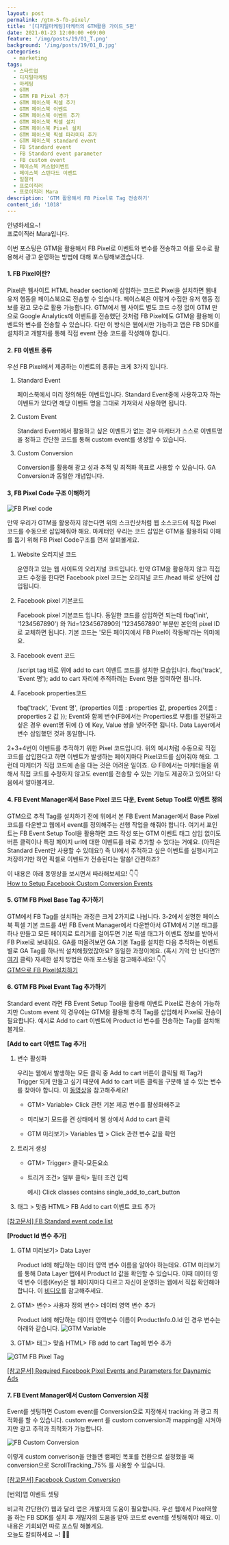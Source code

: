 ```yaml
---
layout: post
permalink: /gtm-5-fb-pixel/
title: '[디지털마케팅]마케터의 GTM활용 가이드_5편'
date: 2021-01-23 12:00:00 +09:00
feature: '/img/posts/19/01_T.png'
background: '/img/posts/19/01_B.jpg'
categories:
  - marketing
tags:
  - 스타트업
  - 디지털마케팅
  - 마케팅
  - GTM
  - GTM FB Pixel 추가
  - GTM 페이스북 픽셀 추가
  - GTM 페이스북 이벤트
  - GTM 페이스북 이벤트 추가
  - GTM 페이스북 픽셀 설치
  - GTM 페이스북 Pixel 설치
  - GTM 페이스북 픽셀 파라미터 추가
  - GTM 페이스북 standard event
  - FB Standard event
  - FB Standard event parameter
  - FB custom event
  - 페이스북 커스텀이벤트
  - 페이스북 스텐다드 이벤트  
  - 일잘러
  - 프로이직러
  - 프로이직러 Mara
description: 'GTM 활용해서 FB Pixel로 Tag 전송하기'
content_id: '1018'
---
```


안녕하세요~!<br>
프로이직러 Mara입니다.

이번 포스팅은 GTM을 활용해서 FB Pixel로 이벤트와 변수를 전송하고 이를 모수로 활용해서 광고 운영하는 방법에 대해 포스팅해보겠습니다. 

#### 1. FB Pixel이란?

 Pixel은 웹사이트 HTML header section에 삽입하는 코드로 Pixel을 설치하면 웹내 유저 행동을 페이스북으로 전송할 수 있습니다. 페이스북은 이렇게 수집한 유저 행동 정보를 광고 모수로 활용 가능합니다. GTM에서 웹 사이트 별도 코드 수정 없이 GTM 만으로 Google Analytics에 이벤트를 전송했던 것처럼 FB Pixel에도 GTM을 활용해 이벤트와 변수를 전송할 수 있습니다. 다만 이 방식은 웹에서만 가능하고 앱은 FB SDK를 설치하고 개발자를 통해 직접 event 전송 코드를 작성해야 합니다. 

#### 2. FB 이벤트 종류

우선 FB Pixel에서 제공하는 이벤트의 종류는 크게 3가지 입니다. 

1. Standard Event 

   페이스북에서 미리 정의해둔 이벤트입니다. Standard Event중에 사용하고자 하는 이벤트가 있다면 해당 이벤트 명을 그대로 가져와서 사용하면 됩니다. 

2. Custom Event 

   Standard Event에서 활용하고 싶은 이벤트가 없는 경우 마케터가 스스로 이벤트명을 정하고 간단한 코드를 통해 custom event를 생성할 수 있습니다. 

3. Custom Conversion 

   Conversion를 활용해 광고 성과 추적 및 최적화 목표로 사용할 수 있습니다. GA Conversion과 동일한 개념입니다.

#### 3, FB Pixel Code 구조 이해하기

![FB Pixel code](/img/posts/19/01.png)

만약 우리가 GTM을 활용하지 않는다면 위의 스크린샷처럼 웹 소스코드에 직접 Pixel 코드를 수동으로 삽입해줘야 해요. 마케터인 우리는 코드 삽입은 GTM을 활용하되 이해를 돕기 위해 FB Pixel Code구조를 먼저 살펴볼게요. 

1. Website 오리지널 코드 

   운영하고 있는 웹 사이트의 오리지널 코드입니다. 만약 GTM을 활용하지 않고 직접 코드 수정을 한다면 Facebook pixel 코드는 오리지널 코드 /head 바로 상단에 삽입됩니다. 

2. Facebook pixel 기본코드

   Facebook pixel 기본코드 입니다. 동일한 코드를 삽입하면 되는데 fbq('init', '1234567890') 와 ?id=1234567890의 '1234567890' 부분만 본인의 pixel ID로 교체하면 됩니다. 기본 코드는 '모든 페이지에서 FB Pixel이 작동해'라는 의미에요. 

3. Facebook event 코드 

   /script tag 바로 위에 add to cart 이벤트 코드를 설치한 모습입니다. 
fbq('track', 'Event 명');
   add to cart 자리에 추적하려는 Event 명을 입력하면 됩니다. 

4. Facebook properties코드

   fbq('track', 'Event 명', {properties 이름 : properties 값, properties 2이름 : properties 2 값 });
Event와 함께 변수(FB에서는 Properties로 부름)를 전달하고 싶은 경우 event명 뒤에 {} 에 Key, Value 쌍을 넣어주면 됩니다. Data Layer에서 변수 삽입했던 것과 동일합니다. 

2+3+4번이 이벤트를 추적하기 위한 Pixel 코드입니다. 위의 예시처럼 수동으로 직접 코드를 삽입한다고 하면 이벤트가 발생하는 페이지마다 Pixel코드를 심어줘야 해요. 그런데 마케터가 직접 코드에 손을 대는 것은 어려운 일이죠. 😥 FB에서는 마케터들을 위해서 직접 코드를 수정하지 않고도 event를 전송할 수 있는 기능도 제공하고 있어요! 다음에서 알아볼게요. 

#### 4. FB Event Manager에서 Base Pixel 코드 다운, Event Setup Tool로 이벤트 정의 

GTM으로 추적 Tag를 설치하기 전에 위에서 본 FB Event Manager에서 Base Pixel코드를 다운받고 웹에서 event를 정의해주는 선행 작업을 해줘야 합니다. 여기서 포인트는 FB Event Setup Tool을 활용하면 코드 작성 또는 GTM 이벤트 태그 삽입 없이도 버튼 클릭이나 특정 페이지 url에 대한 이벤트를 바로 추가할 수 있다는 거예요. (아직은 Standard Event만 사용할 수 있데요!) 즉 UI에서 추적하고 싶은 이벤트를 실행시키고 저장하기만 하면 픽셀로 이벤트가 전송된다는 말씀! 간편하죠?

이 내용은 아래 동영상을 보시면서 따라해보세요! 👇👇<br>
[How to Setup Facebook Custom Conversion Events](https://youtu.be/GRJS4eH_diE)

#### 5. GTM FB Pixel Base Tag 추가하기 

GTM에서 FB Tag를 설치하는 과정은 크게 2가지로 나뉩니다. 3-2에서 설명한 페이스북 픽셀 기본 코드를 4번 FB Event Manager에서 다운받아서 GTM에서 기본 태그를 하나 만들고 모든 페이지로 트리거를 걸어두면 기본 픽셀 태그가 이벤트 정보를 받아서 FB Pixel로 보내줘요. GA를 떠올려보면 GA 기본 Tag를 설치한 다음 추적하는 이벤트 별로 GA Tag를 하나씩 설치해줬었잖아요? 동일한 과정이에요. (혹시 기억 안 난다면?! [여기](https://mara.kim/gtm-4-event-utilize/) 클릭) 자세한 설치 방법은 아래 포스팅을 참고해주세요! 👇👇<br>
[GTM으로 FB Pixel설치하기](https://nohze.com/mkt/gtm04_GTM_Facebook/)

#### 6. GTM FB Pixel Evant Tag 추가하기 

Standard event 라면 FB Event Setup Tool을 활용해 이벤트 Pixel로 전송이 가능하지만 Custom event 의 경우에는 GTM을 활용해 추적 Tag를 삽입해서 Pixel로 전송이 필요합니다. 예시로 Add to cart 이벤트에 Product id 변수를 전송하는 Tag를 설치해볼게요. 

**[Add to cart 이벤트 Tag 추가]**

1. 변수 활성화

   우리는 웹에서 발생하는 모든 클릭 중 Add to cart 버튼이 클릭될 때 Tag가 Trigger 되게 만들고 싶기 때문에 Add to cart 버튼 클릭을 구분해 낼 수 있는 변수를 찾아야 합니다. 이 [동영상](https://youtu.be/r87A-Ql2czg)을 참고해주세요!  
   
   - GTM> Variable> Click 관련 기본 제공 변수를 활성화해주고 
   
   - 미리보기 모드를 켠 상태에서 웹 상에서 Add to cart 클릭
   
   - GTM 미리보기> Variables 탭 > Click 관련 변수 값을 확인

2. 트리거 생성 

   - GTM> Trigger> 클릭-모든요소

   - 트리거 조건> 일부 클릭> 필터 조건 입력

     예시) Click classes contains single_add_to_cart_button 

3. 태그 > 맞춤 HTML> FB Add to cart 이벤트 코드 추가 

 [[참고문서] FB Standard event code list](https://www.facebook.com/business/help/402791146561655?id=1205376682832142)

**[Product Id 변수 추가]**

1. GTM 미리보기> Data Layer

   Product Id에 해당하는 데이터 영역 변수 이름을 알아야 하는데요. GTM 미리보기를 통해 Data Layer 탭에서 Product Id 값을 확인할 수 있습니다. 이때 데이터 영역 변수 이름(Key)은 웹 페이지마다 다르고 자신이 운영하는 웹에서 직접 확인해야 합니다. 이 [비디오](https://youtu.be/MPNQmdGZIuQ?t=189)를 참고해주세요. 

2. GTM> 변수> 사용자 정의 변수> 데이터 영역 변수 추가 

   Product Id에 해당하는 데이터 영역변수 이름이 ProductInfo.0.Id 인 경우 변수는 아래와 같습니다. 
   ![GTM Variable](/img/posts/19/02.png)

3. GTM> 태그> 맞춤 HTML> FB add to cart Tag에 변수 추가 

![GTM FB Pixel Tag](/img/posts/19/03.png)

[[참고문서] Required Facebook Pixel Events and Parameters for Daynamic Ads](https://www.facebook.com/business/help/606577526529702)

#### 7. FB Event Manager에서 Custom Conversion 지정

Event를 셋팅하면 Custom event를 Conversion으로 지정해서 tracking 과 광고 최적화를 할 수 있습니다. custom event 를 custom conversion과 mapping을 시켜야지만 광고 추적과 최적화가 가능합니다. 

![FB Custom Conversion](/img/posts/19/04.png)


이렇게 custom converison을 만들면 캠페인 목표를 전환으로 설정했을 때 conversion으로 ScrollTracking_75% 를 사용할 수 있습니다. 

[[참고문서] Facebook Custom Conversion](https://www.jonloomer.com/facebook-custom-conversions/)

[번외]앱 이벤트 셋팅 

비교적 간단한(?) 웹과 달리 앱은 개발자의 도움이 필요합니다. 우선 웹에서 Pixel역할을 하는 FB SDK를 설치 후 개발자의 도움을 받아 코드로 event를 셋팅해줘야 해요. 이 내용은 기회되면 따로 포스팅 해볼게요. <br>오늘도 칼퇴하세요 ~!  🙋‍♀️